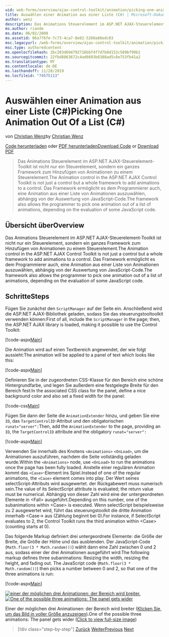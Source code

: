 ```yaml
---
uid: web-forms/overview/ajax-control-toolkit/animation/picking-one-animation-out-of-a-list-cs
title: Auswählen einer Animation aus einer Liste (C#) | Microsoft-Dokumentation
author: wenz
description: Das Animations Steuerelement im ASP.NET AJAX-Steuerelement-Toolkit ist nicht nur ein Steuerelement, sondern ein ganzes Framework zum Hinzufügen von Animationen zu einem Steuerelement. Das Framework gibt auch die...
ms.author: riande
ms.date: 06/02/2008
ms.assetid: 06a776fe-7c73-4ca7-8e02-5260a86edc03
msc.legacyurl: /web-forms/overview/ajax-control-toolkit/animation/picking-one-animation-out-of-a-list-cs
msc.type: authoredcontent
ms.openlocfilehash: 2bc203d694792716bbf4f7d7b8d152c589bf99b1
ms.sourcegitcommit: 22fbd8863672c4ad6693b8388ad5c8e753fb41a2
ms.translationtype: MT
ms.contentlocale: de-DE
ms.lasthandoff: 11/28/2019
ms.locfileid: "74575113"
---
```

# <a name="picking-one-animation-out-of-a-list-c"></a><span data-ttu-id="b0dba-104">Auswählen einer Animation aus einer Liste (C#)</span><span class="sxs-lookup"><span data-stu-id="b0dba-104">Picking One Animation Out Of a List (C#)</span></span>

<span data-ttu-id="b0dba-105">von [Christian Wenz](https://github.com/wenz)</span><span class="sxs-lookup"><span data-stu-id="b0dba-105">by [Christian Wenz](https://github.com/wenz)</span></span>

<span data-ttu-id="b0dba-106">[Code herunterladen](https://download.microsoft.com/download/f/9/a/f9a26acd-8df4-4484-8a18-199e4598f411/Animation5.cs.zip) oder [PDF herunterladen](https://download.microsoft.com/download/6/7/1/6718d452-ff89-4d3f-a90e-c74ec2d636a3/animation5CS.pdf)</span><span class="sxs-lookup"><span data-stu-id="b0dba-106">[Download Code](https://download.microsoft.com/download/f/9/a/f9a26acd-8df4-4484-8a18-199e4598f411/Animation5.cs.zip) or [Download PDF](https://download.microsoft.com/download/6/7/1/6718d452-ff89-4d3f-a90e-c74ec2d636a3/animation5CS.pdf)</span></span>

> <span data-ttu-id="b0dba-107">Das Animations Steuerelement im ASP.NET AJAX-Steuerelement-Toolkit ist nicht nur ein Steuerelement, sondern ein ganzes Framework zum Hinzufügen von Animationen zu einem Steuerelement.</span><span class="sxs-lookup"><span data-stu-id="b0dba-107">The Animation control in the ASP.NET AJAX Control Toolkit is not just a control but a whole framework to add animations to a control.</span></span> <span data-ttu-id="b0dba-108">Das Framework ermöglicht es dem Programmierer auch, eine Animation aus einer Liste von Animationen auszuwählen, abhängig von der Auswertung von JavaScript-Code.</span><span class="sxs-lookup"><span data-stu-id="b0dba-108">The framework also allows the programmer to pick one animation out of a list of animations, depending on the evaluation of some JavaScript code.</span></span>

## <a name="overview"></a><span data-ttu-id="b0dba-109">Übersicht über</span><span class="sxs-lookup"><span data-stu-id="b0dba-109">Overview</span></span>

<span data-ttu-id="b0dba-110">Das Animations Steuerelement im ASP.NET AJAX-Steuerelement-Toolkit ist nicht nur ein Steuerelement, sondern ein ganzes Framework zum Hinzufügen von Animationen zu einem Steuerelement.</span><span class="sxs-lookup"><span data-stu-id="b0dba-110">The Animation control in the ASP.NET AJAX Control Toolkit is not just a control but a whole framework to add animations to a control.</span></span> <span data-ttu-id="b0dba-111">Das Framework ermöglicht es dem Programmierer auch, eine Animation aus einer Liste von Animationen auszuwählen, abhängig von der Auswertung von JavaScript-Code.</span><span class="sxs-lookup"><span data-stu-id="b0dba-111">The framework also allows the programmer to pick one animation out of a list of animations, depending on the evaluation of some JavaScript code.</span></span>

## <a name="steps"></a><span data-ttu-id="b0dba-112">Schritte</span><span class="sxs-lookup"><span data-stu-id="b0dba-112">Steps</span></span>

<span data-ttu-id="b0dba-113">Fügen Sie zunächst den `ScriptManager` auf der Seite ein. Anschließend wird die ASP.NET AJAX-Bibliothek geladen, sodass Sie das steuerungstooltoolkit verwenden können:</span><span class="sxs-lookup"><span data-stu-id="b0dba-113">First of all, include the `ScriptManager` in the page; then, the ASP.NET AJAX library is loaded, making it possible to use the Control Toolkit:</span></span>

[!code-aspx[Main](picking-one-animation-out-of-a-list-cs/samples/sample1.aspx)]

<span data-ttu-id="b0dba-114">Die Animation wird auf einen Textbereich angewendet, der wie folgt aussieht:</span><span class="sxs-lookup"><span data-stu-id="b0dba-114">The animation will be applied to a panel of text which looks like this:</span></span>

[!code-aspx[Main](picking-one-animation-out-of-a-list-cs/samples/sample2.aspx)]

<span data-ttu-id="b0dba-115">Definieren Sie in der zugeordneten CSS-Klasse für den Bereich eine schöne Hintergrundfarbe, und legen Sie außerdem eine festgelegte Breite für den Bereich fest:</span><span class="sxs-lookup"><span data-stu-id="b0dba-115">In the associated CSS class for the panel, define a nice background color and also set a fixed width for the panel:</span></span>

[!code-css[Main](picking-one-animation-out-of-a-list-cs/samples/sample3.css)]

<span data-ttu-id="b0dba-116">Fügen Sie dann der Seite die `AnimationExtender` hinzu, und geben Sie eine `ID`, das `TargetControlID`-Attribut und den obligatorischen `runat="server":`</span><span class="sxs-lookup"><span data-stu-id="b0dba-116">Then, add the `AnimationExtender` to the page, providing an `ID`, the `TargetControlID` attribute and the obligatory `runat="server":`</span></span>

[!code-aspx[Main](picking-one-animation-out-of-a-list-cs/samples/sample4.aspx)]

<span data-ttu-id="b0dba-117">Verwenden Sie innerhalb des Knotens `<Animations>` `<OnLoad>`, um die Animationen auszuführen, nachdem die Seite vollständig geladen wurde.</span><span class="sxs-lookup"><span data-stu-id="b0dba-117">Within the `<Animations>` node, use `<OnLoad>` to run the animations once the page has been fully loaded.</span></span> <span data-ttu-id="b0dba-118">Anstelle einer regulären Animation kommt das `<Case>`-Element ins Spiel.</span><span class="sxs-lookup"><span data-stu-id="b0dba-118">Instead of one of the regular animations, the `<Case>` element comes into play.</span></span> <span data-ttu-id="b0dba-119">Der Wert seines selectScript-Attributs wird ausgewertet. der Rückgabewert muss numerisch sein.</span><span class="sxs-lookup"><span data-stu-id="b0dba-119">The value of its SelectScript attribute is evaluated; the return value must be numerical.</span></span> <span data-ttu-id="b0dba-120">Abhängig von dieser Zahl wird eine der untergeordneten Elemente in &lt;Fall&gt; ausgeführt.</span><span class="sxs-lookup"><span data-stu-id="b0dba-120">Depending on this number, one of the subanimations within &lt;Case&gt; is executed.</span></span> <span data-ttu-id="b0dba-121">Wenn selectScript beispielsweise zu 2 ausgewertet wird, führt das steuerungstoolkit die dritte Animation innerhalb &lt;Case-&gt; aus (Zählung beginnt bei 0).</span><span class="sxs-lookup"><span data-stu-id="b0dba-121">For instance, if SelectScript evaluates to 2, the Control Toolkit runs the third animation within &lt;Case&gt; (counting starts at 0).</span></span>

<span data-ttu-id="b0dba-122">Das folgende Markup definiert drei untergeordnete Elemente: die Größe der Breite, die Größe der Höhe und das ausblenden. Der JavaScript-Code (`Math.floor(3 * Math.random())`) wählt dann eine Zahl zwischen 0 und 2 aus, sodass einer der drei Animationen ausgeführt wird:</span><span class="sxs-lookup"><span data-stu-id="b0dba-122">The following markup defines three subanimations: Resizing the width, resizing the height, and fading out. The JavaScript code (`Math.floor(3 * Math.random())`) then picks a number between 0 and 2, so that one of the three animations is run:</span></span>

[!code-aspx[Main](picking-one-animation-out-of-a-list-cs/samples/sample5.aspx)]

<span data-ttu-id="b0dba-123">[![einer der möglichen drei Animationen: der Bereich wird breiter.](picking-one-animation-out-of-a-list-cs/_static/image2.png)](picking-one-animation-out-of-a-list-cs/_static/image1.png)</span><span class="sxs-lookup"><span data-stu-id="b0dba-123">[![One of the possible three animations: The panel gets wider](picking-one-animation-out-of-a-list-cs/_static/image2.png)](picking-one-animation-out-of-a-list-cs/_static/image1.png)</span></span>

<span data-ttu-id="b0dba-124">Einer der möglichen drei Animationen: der Bereich wird breiter ([Klicken Sie, um das Bild in voller Größe anzuzeigen](picking-one-animation-out-of-a-list-cs/_static/image3.png)).</span><span class="sxs-lookup"><span data-stu-id="b0dba-124">One of the possible three animations: The panel gets wider ([Click to view full-size image](picking-one-animation-out-of-a-list-cs/_static/image3.png))</span></span>

> [!div class="step-by-step"]
> <span data-ttu-id="b0dba-125">[Zurück](animation-depending-on-a-condition-cs.md)
> [Weiter](animating-in-response-to-user-interaction-cs.md)</span><span class="sxs-lookup"><span data-stu-id="b0dba-125">[Previous](animation-depending-on-a-condition-cs.md)
[Next](animating-in-response-to-user-interaction-cs.md)</span></span>
